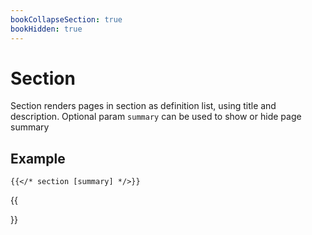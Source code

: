 ```yaml
---
bookCollapseSection: true
bookHidden: true
---
```


# Section

Section renders pages in section as definition list, using title and description. Optional param `summary` can be used to show or hide page summary

## Example

```tpl
{{</* section [summary] */>}}
```

{{<section summary>}}